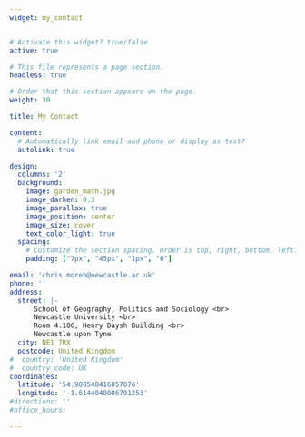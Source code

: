 ```yaml
---
widget: my_contact


# Activate this widget? true/false
active: true

# This file represents a page section.
headless: true

# Order that this section appears on the page.
weight: 30

title: My Contact

content:
  # Automatically link email and phone or display as text?
  autolink: true

design:
  columns: '2' 
  background:
    image: garden_math.jpg
    image_darken: 0.3
    image_parallax: true
    image_position: center
    image_size: cover
    text_color_light: true
  spacing:
    # Customize the section spacing. Order is top, right, bottom, left.
    padding: ["7px", "45px", "1px", "0"]

email: 'chris.moreh@newcastle.ac.uk'
phone: ''
address:
  street: |-
      School of Geography, Politics and Sociology <br>
      Newcastle University <br>
      Room 4.106, Henry Daysh Building <br>
      Newcastle upon Tyne
  city: NE1 7RX
  postcode: United Kingdom
#  country: 'United Kingdom'
#  country_code: UK
coordinates:
  latitude: '54.980548416857076' 
  longitude: '-1.6144048086701253'
#directions: ''
#office_hours:

---
```

